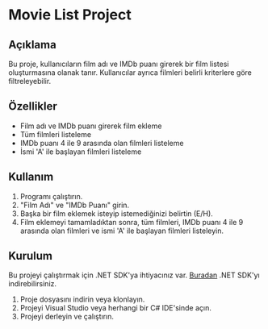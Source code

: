 # Movie List Project

## Açıklama

Bu proje, kullanıcıların film adı ve IMDb puanı girerek bir film listesi oluşturmasına olanak tanır. Kullanıcılar ayrıca filmleri belirli kriterlere göre filtreleyebilir.

## Özellikler

- Film adı ve IMDb puanı girerek film ekleme
- Tüm filmleri listeleme
- IMDb puanı 4 ile 9 arasında olan filmleri listeleme
- İsmi 'A' ile başlayan filmleri listeleme

## Kullanım

1. Programı çalıştırın.
2. "Film Adı" ve "IMDb Puanı" girin.
3. Başka bir film eklemek isteyip istemediğinizi belirtin (E/H).
4. Film eklemeyi tamamladıktan sonra, tüm filmleri, IMDb puanı 4 ile 9 arasında olan filmleri ve ismi 'A' ile başlayan filmleri listeleyin.

## Kurulum

Bu projeyi çalıştırmak için .NET SDK'ya ihtiyacınız var. [Buradan](https://dotnet.microsoft.com/download) .NET SDK'yı indirebilirsiniz.

1. Proje dosyasını indirin veya klonlayın.
2. Projeyi Visual Studio veya herhangi bir C# IDE'sinde açın.
3. Projeyi derleyin ve çalıştırın.
